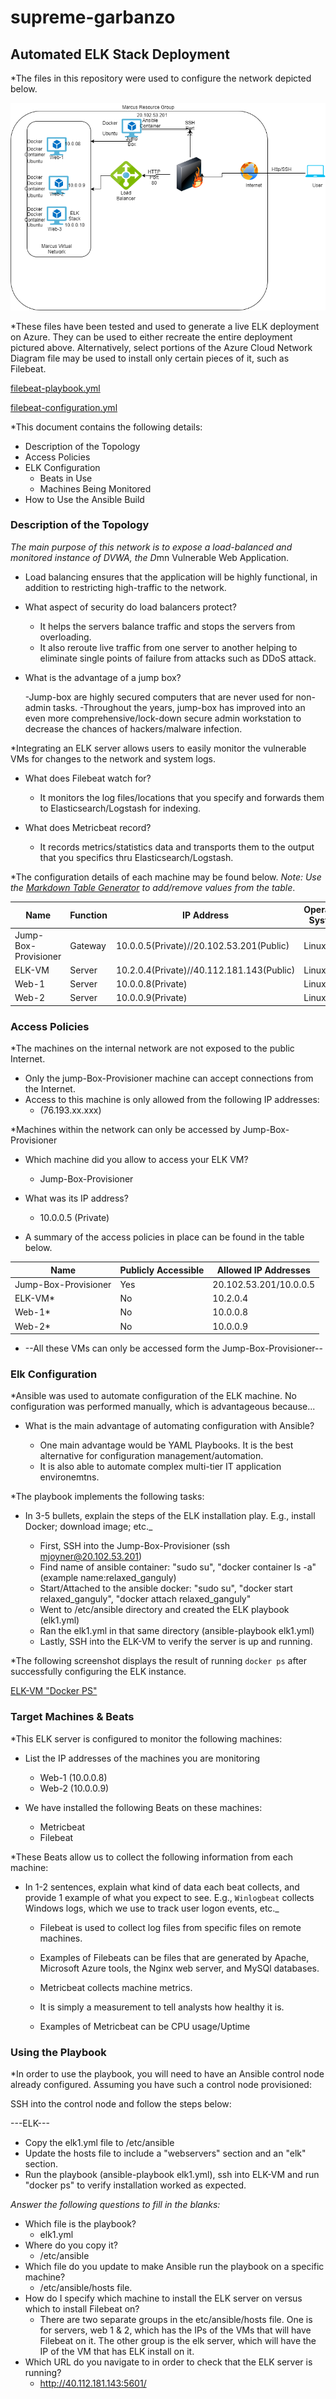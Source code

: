 # supreme-garbanzo

## Automated ELK Stack Deployment

*The files in this repository were used to configure the network depicted below.

![Azure Cloud Network](https://github.com/Mjoyner50/supreme-garbanzo/blob/main/diagrams/Marcus%20Resource%20Group.png)

*These files have been tested and used to generate a live ELK deployment on Azure. They can be used to either recreate the entire deployment pictured above. Alternatively, select portions of the Azure Cloud Network Diagram file may be used to install only certain pieces of it, such as Filebeat.

   [filebeat-playbook.yml](https://github.com/Mjoyner50/supreme-garbanzo/blob/main/ansible/filebeat-playbook.yml) 
   
   [filebeat-configuration.yml](https://github.com/Mjoyner50/supreme-garbanzo/blob/main/ansible/filebeat-configuration.yml) 

*This document contains the following details:
- Description of the Topology
- Access Policies
- ELK Configuration
  - Beats in Use
  - Machines Being Monitored
- How to Use the Ansible Build


### Description of the Topology

*The main purpose of this network is to expose a load-balanced and monitored instance of DVWA, the D*mn Vulnerable Web Application.

- Load balancing ensures that the application will be highly functional, in addition to restricting high-traffic to the network.

- What aspect of security do load balancers protect? 

	- It helps the servers balance traffic and stops the servers from overloading. 
	- It also reroute live traffic from one server to another helping to eliminate single points of failure from attacks such as DDoS attack.

- What is the advantage of a jump box?

	-Jump-box are highly secured computers that are never used for non-admin tasks. 
	-Throughout the years, jump-box has improved into an even more comprehensive/lock-down secure admin workstation to decrease the chances of hackers/malware infection. 


*Integrating an ELK server allows users to easily monitor the vulnerable VMs for changes to the network and system logs.

- What does Filebeat watch for?
	- It monitors the log files/locations that you specify and forwards them to Elasticsearch/Logstash for indexing.
 
- What does Metricbeat record?
	- It records metrics/statistics data and transports them to the output that you specifics thru Elasticsearch/Logstash.


*The configuration details of each machine may be found below.
_Note: Use the [Markdown Table Generator](http://www.tablesgenerator.com/markdown_tables) to add/remove values from the table_.

| Name                 | Function | IP Address                               | Operating System     |
|----------------------|----------|------------------------------------------|----------------------|
| Jump-Box-Provisioner | Gateway  | 10.0.0.5(Private)//20.102.53.201(Public) |     Linux            |
| ELK-VM               | Server   | 10.2.0.4(Private)//40.112.181.143(Public)|     Linux            |
| Web-1                | Server   | 10.0.0.8(Private)                        |     Linux            |
| Web-2                | Server   | 10.0.0.9(Private)                        |     Linux            |

### Access Policies

*The machines on the internal network are not exposed to the public Internet. 

- Only the jump-Box-Provisioner machine can accept connections from the Internet.
- Access to this machine is only allowed from the following IP addresses:
	- (76.193.xx.xxx)

*Machines within the network can only be accessed by Jump-Box-Provisioner

- Which machine did you allow to access your ELK VM?
	- Jump-Box-Provisioner  

- What was its IP address?
	- 10.0.0.5 (Private) 

- A summary of the access policies in place can be found in the table below.

| Name                  | Publicly Accessible | Allowed IP Addresses |
|-----------------------|---------------------|----------------------|
| Jump-Box-Provisioner  |       Yes           | 20.102.53.201/10.0.0.5|
| ELK-VM*               |       No            | 10.2.0.4             |
| Web-1*                |       No            | 10.0.0.8             |
| Web-2*                |       No            | 10.0.0.9             |

* --All these VMs can only be accessed form the Jump-Box-Provisioner--

### Elk Configuration

*Ansible was used to automate configuration of the ELK machine. No configuration was performed manually, which is advantageous because...

- What is the main advantage of automating configuration with Ansible?

	- One main advantage would be YAML Playbooks. It is the best alternative for configuration management/automation.
	- It is also able to automate complex multi-tier IT application environemtns.     
                               
*The playbook implements the following tasks:
- In 3-5 bullets, explain the steps of the ELK installation play. E.g., install Docker; download image; etc._

	- First, SSH into the Jump-Box-Provisioner (ssh mjoyner@20.102.53.201)
	- Find name of ansible container: "sudo su", "docker container ls -a" (example name:relaxed_ganguly)
	- Start/Attached to the ansible docker: "sudo su", "docker start relaxed_ganguly", "docker attach relaxed_ganguly"
	- Went to /etc/ansible directory and created the ELK playbook (elk1.yml)
	- Ran the elk1.yml in that same directory (ansible-playbook elk1.yml)
	- Lastly, SSH into the ELK-VM to verify the server is up and running.

*The following screenshot displays the result of running `docker ps` after successfully configuring the ELK instance.

[ELK-VM "Docker PS"](https://github.com/Mjoyner50/supreme-garbanzo/blob/main/linux/Elk%20Server.PNG)

### Target Machines & Beats
*This ELK server is configured to monitor the following machines:

- List the IP addresses of the machines you are monitoring

	- Web-1 (10.0.0.8)
	- Web-2 (10.0.0.9)
	

- We have installed the following Beats on these machines:

   - Metricbeat
   - Filebeat


*These Beats allow us to collect the following information from each machine:
- In 1-2 sentences, explain what kind of data each beat collects, and provide 1 example of what you expect to see. E.g., `Winlogbeat` collects Windows logs, which we use to track user logon events, etc._
	
	- Filebeat is used to collect log files from specific files on remote machines.
	- Examples of Filebeats can be files that are generated by Apache, Microsoft Azure tools, the Nginx web server, and MySQl databases.	

	- Metricbeat collects machine metrics.
	- It is simply a measurement to tell analysts how healthy it is.
	- Examples of Metricbeat can be CPU usage/Uptime 

### Using the Playbook
*In order to use the playbook, you will need to have an Ansible control node already configured. Assuming you have such a control node provisioned: 

SSH into the control node and follow the steps below:

---ELK---

- Copy the elk1.yml file to /etc/ansible
- Update the hosts file to include a "webservers" section and an "elk" section.
- Run the playbook (ansible-playbook elk1.yml), ssh into ELK-VM and run "docker ps" to verify installation worked as expected.

_Answer the following questions to fill in the blanks:_

- Which file is the playbook? 
   - elk1.yml
- Where do you copy it? 
   - /etc/ansible
- Which file do you update to make Ansible run the playbook on a specific machine? 
   - /etc/ansible/hosts file. 
- How do I specify which machine to install the ELK server on versus which to install Filebeat on? 
   - There are two separate groups in the etc/ansible/hosts file. One is for servers, web 1 & 2, which has the IPs of the VMs that will have Filebeat on it. The other group is the elk server, which will have the IP of the VM that has ELK install on it.
- Which URL do you navigate to in order to check that the ELK server is running? 
   - http://40.112.181.143:5601/ 


